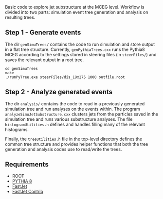 Basic code to explore jet substructure at the MCEG level. Workflow is divided into two parts: simulation event tree generation and analysis on resulting trees.

## Step 1 - Generate events

The dir ```genSimuTrees/``` contains the code to run simulation and store output in a flat tree structure. Currently, ```genPythiaTrees.cxx``` runs the Pythia8 MCEG according to the settings stored in steering files (in ```steerFiles/```) and saves the relevant output in a root tree.

```
cd genSimuTrees
make 
./runPyTree.exe steerFiles/dis_18x275 1000 outfile.root
```

## Step 2 - Analyze generated events

The dir ```analysis/``` contains the code to read in a previously generated simulation tree and run analyses on the events within. The program ```analyzeSimuJetSubstructure.cxx``` clusters jets from the particles saved in the simulation tree and runs various substructure analyses. The file ```histogramUtilities.h``` defines and handles filling many of the relevant histograms.

Finally, the ```treeUtilities.h``` file in the top-level directory defines the common tree structure and provides helper functions that both the tree generation and analysis codes use to read/write the trees.

## Requirements

- ROOT
- [PYTHIA 8](https://pythia.org)
- [FastJet](http://fastjet.fr/quickstart.html)
- [FastJet Contrib](https://fastjet.hepforge.org/contrib/)
